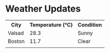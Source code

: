 # Weather Updates

<!-- WEATHER-UPDATE-START -->
<table><tr><th>City</th><th>Temperature (°C)</th><th>Condition</th></tr><tr><td>Valsad</td><td>28.3</td><td>Sunny</td></tr><tr><td>Boston</td><td>11.7</td><td>Clear</td></tr><tr><td></td><td></td><td></td></tr></table>
<!-- WEATHER-UPDATE-END -->
